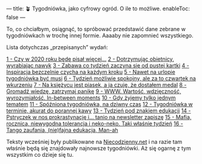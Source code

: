 —
title: 🪴 Tygodniówka, jako cyfrowy ogród. O ile to możliwe. 
enableToc: false
—

To, co chciałbym, osiągnąć, to spróbować przedstawić dane zebrane w tygodniówkach w trochę innej formie. Aaaaby nie zapomnieć wszystkiego. 

Lista dotychczas „przepisanych” wydań:

[1 - Czy w 2020 roku będę pisał więcej…](tygodniowka/01_2020)
[2 - Dotrzymując obietnicy, wyrabiając nawyk](tygodniowka/02_2020)
[3 - Zabawa co tydzień zaczyna się od pustej kartki](tygodniowka/03_2020)
[4 - Inspiracja bezczelnie czycha na każdym kroku](tygodniowka/04_2020)
[5 - Nawet na urlopie tygodniówka być musi](tygodniowka/05_2020)
[6 - Tydzień możliwie spokojny, ale za to czwartek na wkurzeniu](tygodniowka/06_2020)
[7 - Na księżycu jest piasek, a ja czuję, że dostałem medal](tygodniowka/07_2020)
[8 - Gromadź wiedzę, zatrzymaj panikę](tygodniowka/08_2020)
[9 - WWW. Wartość, wdzięczność, wyrozymiałość. In-between moments](tygodniowka/09_2020)
[10 - Gdy żyjemy tylko jednym tematem](tygodniowka/10_2020)
[11 - Spóźniona tygodniówka, na dziwny czas](tygodniowka/11_2020)
[12 - Tygodniówka w terminie, akurat do porannej kawy](tygodniowka/12_2020)
[13 - Tydzień pod znakiem edukacji](tygodniowka/13_2020)
[14 - Pstryczek w nos prokrastynację i… tanio na newsletter zapiszę](tygodniowka/14_2020)
[15 - Mafia, rocznica, niewygodna tolerancja i neko-neko. Taki właśnie tydzień](tygodniowka/15_2020)
[16 - Tango zaufania, (nie)fajna edukacja, Man-ah](tygodniowka/16_2020)

Teksty wcześniej były publikowane na [Niecodzienny.net](https://niecodzienny.net) i na razie tam właśnie będą się znajdowały najnowsze tygodniówki. Aż się ogarnę z tym wszystkim co dzieje się tu. 